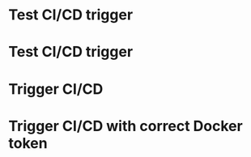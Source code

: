 # Test CI/CD trigger
# Test CI/CD trigger
# Trigger CI/CD
# Trigger CI/CD with correct Docker token
